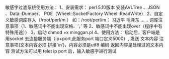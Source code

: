 敏感字过滤系统使用方法：
1、安装需求：
perl 5.10版本
安装AVLTree 、JSON 、Data::Dumper、 POE（Wheel::SocketFactory Wheel::ReadWrite）
2、自定义敏感词库存入（/root/perl/m ）
如：/root/perl/m：
习近平
毛泽东
...
..
词库注意事项（1、敏感词中不能出现空格、‘，’ 等   2、敏感词中不能出现over（程序中有特殊用途））
3、启动
chmod +x minggan.pl
4、使用方法：
启动后，客户端是用socket 去连接服务端（ip+port,此服务port 端口定义5000）, 发送 文本内容 
注意事项(文本内容必须 拼接‘\n’)，内容必须是utf8 编码
返回内容是处理过的文本内容
测试方法可以用 telet ip port 后，输入敏感字进行测试

